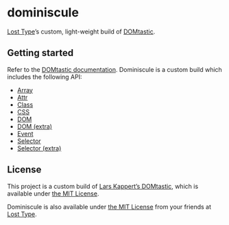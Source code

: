 # dominiscule

[Lost Type](http://losttype.com)’s custom, light-weight build of [DOMtastic](https://github.com/webpro/DOMtastic).

## Getting started

Refer to the [DOMtastic documentation](http://webpro.github.io/DOMtastic/doc/). Dominiscule is a custom build which includes the following API:

- [Array](http://webpro.github.io/DOMtastic/doc/#array)
- [Attr](http://webpro.github.io/DOMtastic/doc#attr)
- [Class](http://webpro.github.io/DOMtastic/doc#class)
- [CSS](http://webpro.github.io/DOMtastic/doc#css)
- [DOM](http://webpro.github.io/DOMtastic/doc#dom)
- [DOM (extra)](http://webpro.github.io/DOMtastic/doc#dom_extra)
- [Event](http://webpro.github.io/DOMtastic/doc#event)
- [Selector](http://webpro.github.io/DOMtastic/doc#selector)
- [Selector (extra)](http://webpro.github.io/DOMtastic/doc#selector_extra)

## License

This project is a custom build of [Lars Kappert’s DOMtastic](https://github.com/webpro/DOMtastic), which is available under [the MIT License](http://webpro.mit-license.org/).

Dominiscule is also available under [the MIT License](LICENSE.md) from your friends at [Lost Type](http://twitter.com/losttype).
